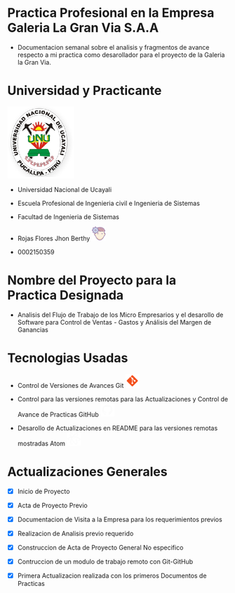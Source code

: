 # Practica Profesional en la Empresa Galeria La Gran Via S.A.A

- Documentacion semanal sobre el analisis y fragmentos de avance respecto a mi practica como desarollador para el proyecto de la Galeria la Gran Via.

# Universidad y Practicante

![](https://github.com/suMMerBerthy/Practicas_GaleriaGranVia/blob/main/CARPETA-SEGUIMIENTO/unu.png)

- Universidad Nacional de Ucayali

- Escuela Profesional de Ingenieria civil e Ingenieria de Sistemas

- Facultad de Ingenieria de Sistemas

- Rojas Flores Jhon Berthy ![](https://github.com/suMMerBerthy/Practicas_GaleriaGranVia/blob/main/CARPETA-SEGUIMIENTO/icons8_development_skill_32.png)

- 0002150359

# Nombre del Proyecto para la Practica Designada

- Analisis del Flujo de Trabajo de los Micro Empresarios y el desarollo de Software para Control de Ventas - Gastos y Análisis del Margen de Ganancias

# Tecnologias Usadas

- Control de Versiones de Avances Git ![](https://github.com/suMMerBerthy/Practicas_GaleriaGranVia/blob/main/CARPETA-SEGUIMIENTO/icons8_git_32.png)

- Control para las versiones remotas para las Actualizaciones y Control de Avance de Practicas GitHub ![](https://github.com/suMMerBerthy/Practicas_GaleriaGranVia/blob/main/CARPETA-SEGUIMIENTO/icons8_github_32.png)

- Desarollo de Actualizaciones en README para las versiones remotas mostradas Atom ![](https://github.com/suMMerBerthy/Practicas_GaleriaGranVia/blob/main/CARPETA-SEGUIMIENTO/icons8_atom_editor_32.png)

# Actualizaciones Generales

- [x] Inicio de Proyecto

- [x] Acta de Proyecto Previo

- [x] Documentacion de Visita a la Empresa para los requerimientos previos

- [x] Realizacion de Analisis previo requerido

- [x] Construccion de Acta de Proyecto General No especifico

- [x] Contruccion de un modulo de trabajo remoto con Git-GitHub

- [x] Primera Actualizacion realizada con los primeros Documentos de Practicas
